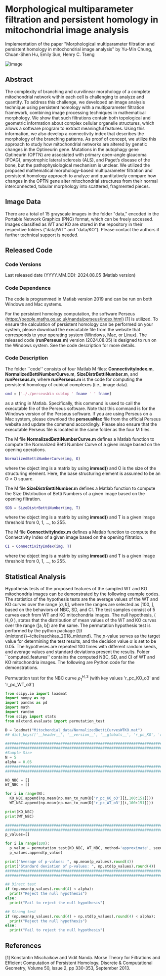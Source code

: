 # Morphological multiparameter filtration and persistent homology in mitochondrial image analysis

Implementation of the paper "Morphological multiparameter filtration and persistent homology in mitochondrial image analysis" by Yu-Min Chung, Chuan-Shen Hu, Emily Sun, Henry C. Tseng

![image](https://github.com/user-attachments/assets/f9e53644-d90e-4407-b679-bfba70e7b81c)

## Abstract
The complexity of branching and curvilinear morphology of a complete mitochondrial network within each cell is challenging to analyze and quantify. To address this challenge, we developed an image analysis technique using persistent homology with a multiparameter filtration framework, combining image processing techniques in mathematical morphology. We show that such filtrations contain both topological and geometric information about complex cellular organelle structures, which allows a software program to extract meaningful features. Using this information, we also develop a connectivity index that describes the morphology of the branching patterns. As proof of concept, we utilize this approach to study how mitochondrial networks are altered by genetic changes in the Optineurin gene. Mutations in the autophagy gene Optineurin (OPTN) are associated with primary open-angle glaucoma (POAG), amyotrophic lateral sclerosis (ALS), and Paget’s disease of the bone, but the pathophysiological mechanism is unclear.  We utilized the proposed mathematical morphology-based multiparameter filtration and persistent homology approach to analyze and quantitatively compare how changes in the OPTN gene alter mitochondrial structures from their normal interconnected, tubular morphology into scattered, fragmented pieces.

## Image Data
There are a total of 15 grayscale images in the folder "data," encoded in the Portable Network Graphics (PNG) format, which can be freely accessed. Images classified as WT and KO are stored in the repository in their respective folders ("data/WT" and "data/KO"). Please contact the authors if further technical support is needed.

## Released Code

### Code Versions
Last released date (YYYY.MM.DD): 2024.08.05 (Matlab version)

### Code Dependence

The code is programmed in Matlab version 2019 and can be run on both Windows and Mac systems. 

For the persistent homology computation, the software Perseus (https://people.maths.ox.ac.uk/nanda/perseus/index.html) [1] is utilized. To ensure the calculation of persistent homology can be performed on your system, please download the executable file from the website that corresponds to your operating system (Windows, Mac, or Linux). The released code (**runPerseus.m**) version (2024.08.05) is designed to run on the Windows system. See the code description for more details.

### Code Description

The folder ``code'' consists of four Matlab M files: **ConnectivityIndex.m**, **NormalizedBettiNumberCurve.m**, **SizeDistrBettiNumber.m**, and **runPerseus.m**, where **runPerseus.m** is the code for computing the persistent homology of cubical complexes (i.e., image data). 

```matlab
cmd = ['././perseusWin cubtop ' fname ' ' fname]
````

as a string in Matlab. Specifically, this command is used to call the executable file of the Perseus software. Note that this command is for the Windows version of the Perseus software. If you are using Perseus on a Mac system, please download the **perseusMac** file from the official Perseus website and update the command accordingly. Please also ensure that the executable Perseus file is located in the same folder as the four M files.

The M file **NormalizedBettiNumberCurve.m** defines a Matlab function to compute the Normalized Betti Number Curve of a given image based on the opening operations.

```matlab
NormalizedBettiNumberCurve(img, O)
````

where the object img is a matrix by using **imread()** and O is the size of the structuring element. Here, the base structuring element is assumed to be an O $\times$ O square.

The M file **SizeDistrBettiNumber.m** defines a Matlab function to compute the Size Distribution of Betti Numbers of a given image based on the opening filtration.

```matlab
SDB = SizeDistrBettiNumber(img, T)
````

where the object img is a matrix by using **imread()** and T is a given image threshold from 0, 1, ..., to 255.

The M file **ConnectivityIndex.m** defines a Matlab function to compute the Connectivity Index of a given image based on the opening filtration.

```matlab
CI = ConnectivityIndex(img, T)
````

where the object img is a matrix by using **imread()** and T is a given image threshold from 0, 1, ..., to 255.

## Statistical Analysis

Hypothesis tests of the proposed features of the sampled WT and KO mitochondria images can be demonstrated by the following example codes. The statistics of the hypothesis tests are the average values of the WT and KO curves over the range $[a, b]$, where the ranges are selected as [100, ], based on the behaviors of NBC, SD, and CI. The test samples consist of 5 curves each from WT and KO mitochondria images.  The null hypothesis, \( H_0 \), states that the distribution of mean values of the WT and KO curves over the range \([a, b]\) are the same. The permutation hypothesis test is performed by the python package {\tt {mlxtend}}~\cite{raschkas_2018_mlxtend}. The $p$-value serves as the target value for determining the test results, and the decision value $\alpha$ is set to be $0.05$. The hypotheses are repeated $100$ times with different random seeds, and average values and standard deviations present the results. Folder ``computed_features'' contains the computed NBC, SD, and CI of WT and KO mitochondria images. The following are Python code for the demonstrations.

Permutation test for the NBC curve $\rho_1^{H,3}$ (with key values 'r_pc_KO_o3' and 'r_pc_WT_o3')

```python
from scipy.io import loadmat
import numpy as np
import pandas as pd
import math
import random
from scipy import stats
from mlxtend.evaluate import permutation_test

D = loadmat("Mitochondial_data/NormalizedBettiCurvesWTKO.mat")
## dict_keys(['__header__', '__version__', '__globals__', 'r_pc_KO', 'r_pc_KO_o3', 'r_pc_KO_o5', 'r_pc_WT', 'r_pc_WT_o3', 'r_pc_WT_o5'])

################################################################################
################################################################################
#Sample Size
N = 5
alpha = 0.05
################################################################################
################################################################################

KO_NBC = []
WT_NBC = []

for i in range(N):
  KO_NBC.append(np.mean(np.nan_to_num(D['r_pc_KO_o3'][i,100:151])))
  WT_NBC.append(np.mean(np.nan_to_num(D['r_pc_WT_o3'][i,100:151])))

print(KO_NBC)
print(WT_NBC)

################################################################################
################################################################################
p_values=[]

for i in range(100):
  p_value = permutation_test(KO_NBC, WT_NBC, method='approximate', seed=int(random.randint(0,1000)))
  p_values.append(p_value)

print("Average of p-values: ", np.mean(p_values).round(4))
print("Standard deviation of p-values: ", np.std(p_values).round(4))
################################################################################
################################################################################

## Direct test
if (np.mean(p_values).round(4) < alpha):
  print("Reject the null hypothesis")
else:
  print("Fail to reject the null hypothesis")

## Strong test
if (np.mean(p_values).round(4) + np.std(p_values).round(4) < alpha):
  print("Reject the null hypothesis")
else:
  print("Fail to reject the null hypothesis")
````





## References
[1] Konstantin Mischaikow and Vidit Nanda. Morse Theory for Filtrations and Efficient Computation of Persistent Homology. Discrete & Computational Geometry, Volume 50, Issue 2, pp 330-353, September 2013.

